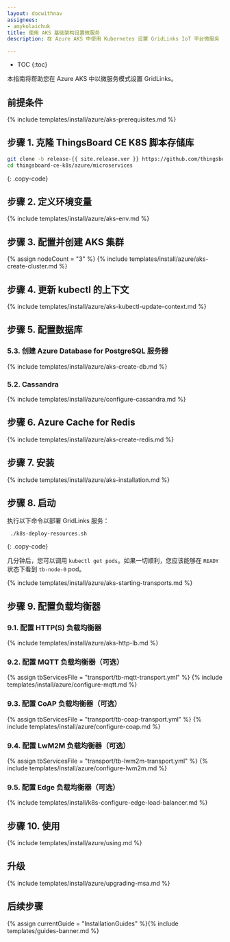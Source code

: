 ```yaml
---
layout: docwithnav
assignees:
- amykolaichuk
title: 使用 AKS 基础架构设置微服务
description: 在 Azure AKS 中使用 Kubernetes 设置 GridLinks IoT 平台微服务

---
```


* TOC
{:toc}

本指南将帮助您在 Azure AKS 中以微服务模式设置 GridLinks。

## 前提条件

{% include templates/install/azure/aks-prerequisites.md %}

## 步骤 1. 克隆 ThingsBoard CE K8S 脚本存储库

```bash
git clone -b release-{{ site.release.ver }} https://github.com/thingsboard/thingsboard-ce-k8s.git
cd thingsboard-ce-k8s/azure/microservices
```
{: .copy-code}

## 步骤 2. 定义环境变量

{% include templates/install/azure/aks-env.md %}

## 步骤 3. 配置并创建 AKS 集群

{% assign nodeCount = "3" %}
{% include templates/install/azure/aks-create-cluster.md %}

## 步骤 4. 更新 kubectl 的上下文

{% include templates/install/azure/aks-kubectl-update-context.md %}

## 步骤 5. 配置数据库

### 5.3. 创建 Azure Database for PostgreSQL 服务器

{% include templates/install/azure/aks-create-db.md %}

### 5.2. Cassandra

{% include templates/install/azure/configure-cassandra.md %}

## 步骤 6. Azure Cache for Redis

{% include templates/install/azure/aks-create-redis.md %}

## 步骤 7. 安装

{% include templates/install/azure/aks-installation.md %}

## 步骤 8. 启动

执行以下命令以部署 GridLinks 服务：

```
 ./k8s-deploy-resources.sh
```
{: .copy-code}

几分钟后，您可以调用 `kubectl get pods`。如果一切顺利，您应该能够在 `READY` 状态下看到 `tb-node-0` pod。

{% include templates/install/azure/aks-starting-transports.md %}

## 步骤 9. 配置负载均衡器

### 9.1. 配置 HTTP(S) 负载均衡器
{% include templates/install/azure/aks-http-lb.md %}

### 9.2. 配置 MQTT 负载均衡器（可选）

{% assign tbServicesFile = "transport/tb-mqtt-transport.yml" %}
{% include templates/install/azure/configure-mqtt.md %}

### 9.3. 配置 CoAP 负载均衡器（可选）

{% assign tbServicesFile = "transport/tb-coap-transport.yml" %}
{% include templates/install/azure/configure-coap.md %}

### 9.4. 配置 LwM2M 负载均衡器（可选）

{% assign tbServicesFile = "transport/tb-lwm2m-transport.yml" %}
{% include templates/install/azure/configure-lwm2m.md %}

### 9.5. 配置 Edge 负载均衡器（可选）

{% include templates/install/k8s-configure-edge-load-balancer.md %}

## 步骤 10. 使用

{% include templates/install/azure/using.md %}

## 升级

{% include templates/install/azure/upgrading-msa.md %}

## 后续步骤

{% assign currentGuide = "InstallationGuides" %}{% include templates/guides-banner.md %}